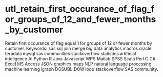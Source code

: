 # utl_retain_first_occurance_of_flag_for_groups_of_12_and_fewer_months_by_customer
 Retain first occurance of flag equal 1 for groups of 12 or fewer months by customer.  Keywords: sas sql join merge big data analytics macros oracle teradata mysql sas communities stackoverflow statistics artificial inteligence AI Python R Java Javascript WPS Matlab SPSS Scala Perl C C# Excel MS Access JSON graphics maps NLP natural language processing machine learning igraph DOSUBL DOW loop stackoverflow SAS community.

